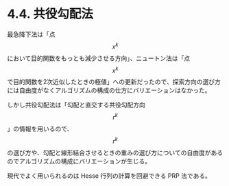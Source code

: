 # 4.4. 共役勾配法

最急降下法は「点$$x ^ k $$において目的関数をもっとも減少させる方向」、ニュートン法は「点$$x ^ k$$で目的関数を2次近似したときの極値」への更新だったので、探索方向の選び方には自由度がなくアルゴリズムの構成の仕方にバリエーションはなかった。

しかし共役勾配法は「勾配と直交する共役勾配方向$$r ^ k$$」の情報を用いるので、$$r ^ k$$の選び方や、勾配と線形結合させるときの重みの選び方についての自由度があるのでアルゴリズムの構成にバリエーションが生じる。

現代でよく用いられるのは Hesse 行列の計算を回避できる PRP 法である。

